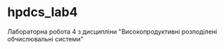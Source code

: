 # hpdcs_lab4
Лабораторна робота 4 з дисципліни "Високопродуктивні розподілені обчислювальні системи"
